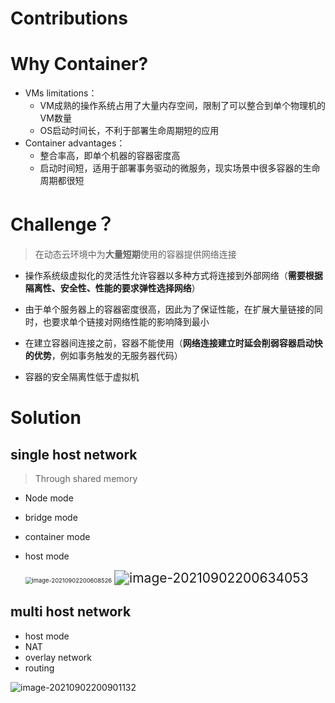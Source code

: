 # Contributions



# Why Container?

* VMs limitations：
  * VM成熟的操作系统占用了大量内存空间，限制了可以整合到单个物理机的VM数量
  * OS启动时间长，不利于部署生命周期短的应用
* Container advantages：
  * 整合率高，即单个机器的容器密度高
  * 启动时间短，适用于部署事务驱动的微服务，现实场景中很多容器的生命周期都很短

# Challenge？

> 在动态云环境中为**大量短期**使用的容器提供网络连接

* 操作系统级虚拟化的灵活性允许容器以多种方式将连接到外部网络（**需要根据隔离性、安全性、性能的要求弹性选择网络**）
* 由于单个服务器上的容器密度很高，因此为了保证性能，在扩展大量链接的同时，也要求单个链接对网络性能的影响降到最小
* 在建立容器间连接之前，容器不能使用（**网络连接建立时延会削弱容器启动快的优势**，例如事务触发的无服务器代码）

* 容器的安全隔离性低于虚拟机

# Solution

## single host network

> Through shared memory

* Node mode

* bridge mode

* container mode

* host mode

  <img src="\Github\K8s\Note\李\image\image-20210902200608526.png" alt="image-20210902200608526" style="zoom:67%;" />
  
  <img src="Github\K8s\Note\李\image\image-20210902200634053.png" alt="image-20210902200634053" style="zoom:150%;" />

## multi host network

* host mode
* NAT
* overlay network
* routing

![image-20210902200901132](\Github\K8s\Note\李\image\image-20210902200901132.png)
